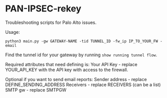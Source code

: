 # PAN-IPSEC-rekey
Troubleshooting scripts for Palo Alto issues.

Usage:
```
python3 main.py -gw GATEWAY-NAME -tid TUNNEL_ID -fw_ip IP_TO_YOUR_FW -email
```

Find the tunnel id for your gateway by running `show running tunnel flow`.

Required attributes that need defining is:
Your API Key - replace YOUR_API_KEY with the API key with access to the firewall.

Optional if you want to send email reports:
Sender address - replace DEFINE_SENDING_ADDRESS
Receivers - replace RECEIVERS (can be a list)
SMTP gw - replace SMTPGW
